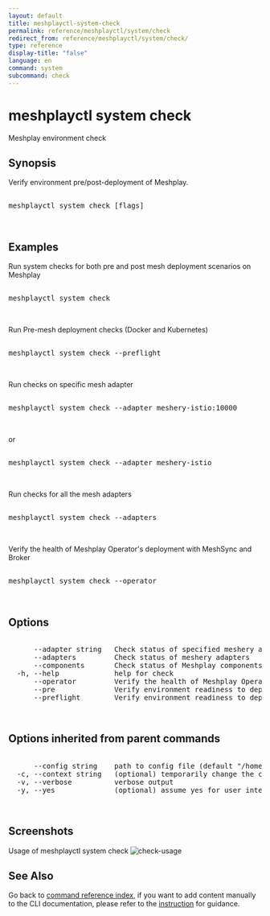 ```yaml
---
layout: default
title: meshplayctl-system-check
permalink: reference/meshplayctl/system/check
redirect_from: reference/meshplayctl/system/check/
type: reference
display-title: "false"
language: en
command: system
subcommand: check
---
```


# meshplayctl system check

Meshplay environment check

## Synopsis

Verify environment pre/post-deployment of Meshplay.
<pre class='codeblock-pre'>
<div class='codeblock'>
meshplayctl system check [flags]

</div>
</pre> 

## Examples

Run system checks for both pre and post mesh deployment scenarios on Meshplay
<pre class='codeblock-pre'>
<div class='codeblock'>
meshplayctl system check

</div>
</pre> 

Run Pre-mesh deployment checks (Docker and Kubernetes)
<pre class='codeblock-pre'>
<div class='codeblock'>
meshplayctl system check --preflight

</div>
</pre> 

Run checks on specific mesh adapter
<pre class='codeblock-pre'>
<div class='codeblock'>
meshplayctl system check --adapter meshery-istio:10000

</div>
</pre> 

or
<pre class='codeblock-pre'>
<div class='codeblock'>
meshplayctl system check --adapter meshery-istio

</div>
</pre> 

Run checks for all the mesh adapters
<pre class='codeblock-pre'>
<div class='codeblock'>
meshplayctl system check --adapters

</div>
</pre> 

Verify the health of Meshplay Operator's deployment with MeshSync and Broker
<pre class='codeblock-pre'>
<div class='codeblock'>
meshplayctl system check --operator

</div>
</pre> 

## Options

<pre class='codeblock-pre'>
<div class='codeblock'>
      --adapter string   Check status of specified meshery adapter
      --adapters         Check status of meshery adapters
      --components       Check status of Meshplay components
  -h, --help             help for check
      --operator         Verify the health of Meshplay Operator's deployment with MeshSync and Broker
      --pre              Verify environment readiness to deploy Meshplay
      --preflight        Verify environment readiness to deploy Meshplay

</div>
</pre>

## Options inherited from parent commands

<pre class='codeblock-pre'>
<div class='codeblock'>
      --config string    path to config file (default "/home/runner/.meshery/config.yaml")
  -c, --context string   (optional) temporarily change the current context.
  -v, --verbose          verbose output
  -y, --yes              (optional) assume yes for user interactive prompts.

</div>
</pre>

## Screenshots

Usage of meshplayctl system check
![check-usage](/assets/img/meshplayctl/check.png)

## See Also

Go back to [command reference index](/reference/meshplayctl/), if you want to add content manually to the CLI documentation, please refer to the [instruction](/project/contributing/contributing-cli#preserving-manually-added-documentation) for guidance.
